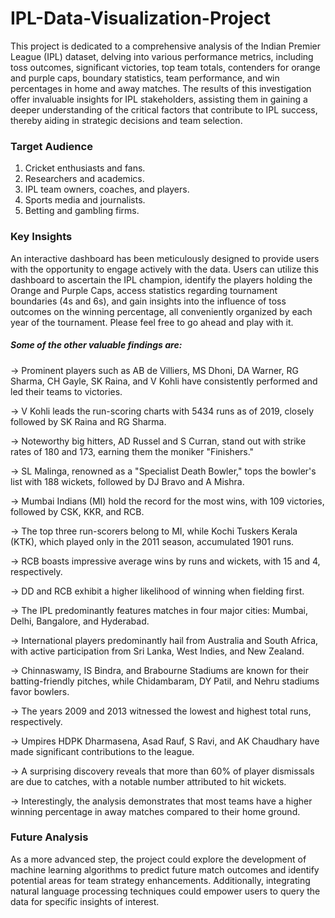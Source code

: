 # IPL-Data-Visualization-Project

This project is dedicated to a comprehensive analysis of the Indian Premier League (IPL) dataset, delving into various performance metrics, including toss outcomes, significant victories, top team totals, contenders for orange and purple caps, boundary statistics, team performance, and win percentages in home and away matches. The results of this investigation offer invaluable insights for IPL stakeholders, assisting them in gaining a deeper understanding of the critical factors that contribute to IPL success, thereby aiding in strategic decisions and team selection.

### Target Audience

1. Cricket enthusiasts and fans.
2. Researchers and academics.
3. IPL team owners, coaches, and players.
4. Sports media and journalists.
5. Betting and gambling firms.

### Key Insights

An interactive dashboard has been meticulously designed to provide users with the opportunity to engage actively with the data. Users can utilize this dashboard to ascertain the IPL champion, identify the players holding the Orange and Purple Caps, access statistics regarding tournament boundaries (4s and 6s), and gain insights into the influence of toss outcomes on the winning percentage, all conveniently organized by each year of the tournament. Please feel free to go ahead and play with it. 

##### Some of the other valuable findings are: 

-> Prominent players such as AB de Villiers, MS Dhoni, DA Warner, RG Sharma, CH Gayle, SK Raina, and V Kohli have consistently performed and led their teams to victories.

-> V Kohli leads the run-scoring charts with 5434 runs as of 2019, closely followed by SK Raina and RG Sharma.

-> Noteworthy big hitters, AD Russel and S Curran, stand out with strike rates of 180 and 173, earning them the moniker "Finishers."

-> SL Malinga, renowned as a "Specialist Death Bowler," tops the bowler's list with 188 wickets, followed by DJ Bravo and A Mishra.

-> Mumbai Indians (MI) hold the record for the most wins, with 109 victories, followed by CSK, KKR, and RCB.

-> The top three run-scorers belong to MI, while Kochi Tuskers Kerala (KTK), which played only in the 2011 season, accumulated 1901 runs.

-> RCB boasts impressive average wins by runs and wickets, with 15 and 4, respectively.

-> DD and RCB exhibit a higher likelihood of winning when fielding first.

-> The IPL predominantly features matches in four major cities: Mumbai, Delhi, Bangalore, and Hyderabad.

-> International players predominantly hail from Australia and South Africa, with active participation from Sri Lanka, West Indies, and New Zealand.

-> Chinnaswamy, IS Bindra, and Brabourne Stadiums are known for their batting-friendly pitches, while Chidambaram, DY Patil, and Nehru stadiums favor bowlers.

-> The years 2009 and 2013 witnessed the lowest and highest total runs, respectively.

-> Umpires HDPK Dharmasena, Asad Rauf, S Ravi, and AK Chaudhary have made significant contributions to the league.

-> A surprising discovery reveals that more than 60% of player dismissals are due to catches, with a notable number attributed to hit wickets.

-> Interestingly, the analysis demonstrates that most teams have a higher winning percentage in away matches compared to their home ground.

### Future Analysis

As a more advanced step, the project could explore the development of machine learning algorithms to predict future match outcomes and identify potential areas for team strategy enhancements. Additionally, integrating natural language processing techniques could empower users to query the data for specific insights of interest.
